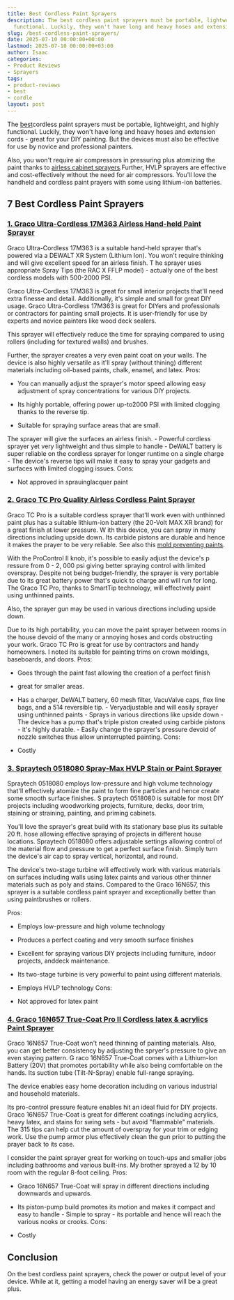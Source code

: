 ```yaml
---
title: Best Cordless Paint Sprayers
description: The best cordless paint sprayers must be portable, lightweight, and highly
  functional. Luckily, they won't have long and heavy hoses and extension cords -...
slug: /best-cordless-paint-sprayers/
date: 2025-07-10 00:00:00+00:00
lastmod: 2025-07-10 00:00:00+03:00
author: Isaac
categories:
- Product Reviews
- Sprayers
tags:
- product-reviews
- best
- cordle
layout: post
---
```

The [best](https://pestpolicy.com/best-cordless-cultivators-for-a-small-garden/)cordless paint sprayers must be portable, lightweight, and highly functional. Luckily, they won't have long and heavy hoses and extension cords - great for your DIY painting. But the devices must also be effective for use by novice and professional painters.

Also, you won't require air compressors in pressuring plus atomizing the paint thanks to [airless cabinet sprayers](https://pestpolicy.com/best-airless-paint-sprayer-for-cabinets/).Further, HVLP sprayers are effective and cost-effectively without the need for air compressors. You'll love the handheld and cordless paint prayers with some using lithium-ion batteries.

##  7 Best Cordless Paint Sprayers

###  [1. Graco Ultra-Cordless 17M363 Airless Hand-held Paint Sprayer](https://www.amazon.com/dp/B071CW2SV2/?tag=p-policy-20)

Graco Ultra-Cordless 17M363 is a suitable hand-held sprayer that's powered via a DEWALT XR System (Lithium Ion). You won't require thinking and will give excellent speed for an airless finish. T he sprayer uses appropriate Spray Tips (the RAC X FFLP model) - actually one of the best cordless models with 500-2000 PSI.

Graco Ultra-Cordless 17M363 is great for small interior projects that'll need extra finesse and detail. Additionally, it's simple and small for great DIY usage. Graco Ultra-Cordless 17M363 is great for DIYers and professionals or contractors for painting small projects. It is user-friendly for use by experts and novice painters like wood deck sealers.

This sprayer will effectively reduce the time for spraying compared to using rollers (including for textured walls) and brushes.

Further, the sprayer creates a very even paint coat on your walls. The device is also highly versatile as it'll spray (without thining) different materials including oil-based paints, chalk, enamel, and latex.
Pros:

- You can manually adjust the sprayer's motor speed allowing easy adjustment of spray concentrations for various DIY projects.

- Its highly portable, offering power up-to2000 PSI with limited clogging thanks to the reverse tip.

- Suitable for spraying surface areas that are small.

The sprayer will give the surfaces an airless finish. - Powerful cordless sprayer yet very lightweight and thus simple to handle - DeWALT battery is super reliable on the cordless sprayer for longer runtime on a single charge - The device's reverse tips will make it easy to spray your gadgets and surfaces with limited clogging issues.
Cons:

- Not approved in sprauinglacquer paint

###  [2. Graco TC Pro Quality Airless Cordless Paint Sprayer](https://www.amazon.com/dp/B074SKGF5B/?tag=p-policy-20)

Graco TC Pro is a suitable cordless sprayer that'll work even with unthinned paint plus has a suitable lithium-ion battery (the 20-Volt MAX XR brand) for a great finish at lower pressure. W ith this device, you can spray in many directions including upside down. Its carbide pistons are durable and hence it makes the prayer to be very reliable. See also this [mold preventing paints](https://pestpolicy.com/best-exterior-paint-to-prevent-mold/).

With the ProControl II knob, it's possible to easily adjust the device's p ressure from 0 - 2, 000 psi giving better spraying control with limited overspray. Despite not being budget-friendly, the sprayer is very portable due to its great battery power that's quick to charge and will run for long. The Graco TC Pro, thanks to SmartTip technology, will effectively paint using unthinned paints.

Also, the sprayer gun may be used in various directions including upside down.

Due to its high portability, you can move the paint sprayer between rooms in the house devoid of the many or annoying hoses and cords obstructing your work. Graco TC Pro is great for use by contractors and handy homeowners. I noted its suitable for painting trims on crown moldings, baseboards, and doors.
Pros:

- Goes through the paint fast allowing the creation of a perfect finish

- great for smaller areas.

- Has a charger, DeWALT battery, 60 mesh filter, VacuValve caps, flex line bags, and a 514 reversible tip. - Veryadjustable and will easily sprayer using unthinned paints - Sprays in various directions like upside down - The device has a pump that's triple piston created using carbide pistons - it's highly durable. - Easily change the sprayer's pressure devoid of nozzle switches thus allow uninterrupted painting.
Cons:

- Costly

###  [3. Spraytech 0518080 Spray-Max HVLP Stain or Paint Sprayer](https://www.amazon.com/dp/B003PGQI48/?tag=p-policy-20)

Spraytech 0518080 employs low-pressure and high volume technology that'll effectively atomize the paint to form fine particles and hence create some smooth surface finishes. S praytech 0518080 is suitable for most DIY projects including woodworking projects, furniture, decks, door trim, staining or straining, painting, and priming cabinets.

You'll love the sprayer's great build with its stationary base plus its suitable 20 ft. hose allowing effective spraying of projects in different house locations. Spraytech 0518080 offers adjustable settings allowing control of the material flow and pressure to get a perfect surface finish. Simply turn the device's air cap to spray vertical, horizontal, and round.

The device's two-stage turbine will effectively work with various materials on surfaces including walls using latex paints and various other thinner materials such as poly and stains. Compared to the Graco 16N657, this sprayer is a suitable cordless paint sprayer and exceptionally better than using paintbrushes or rollers.

Pros:

- Employs low-pressure and high volume technology

- Produces a perfect coating and very smooth surface finishes

- Excellent for spraying various DIY projects including furniture, indoor projects, anddeck maintenance.

- Its two-stage turbine is very powerful to paint using different materials.

- Employs HVLP technology Cons:

- Not approved for latex paint

###  [4. Graco 16N657 True-Coat Pro II Cordless latex & acrylics Paint Sprayer](https://www.amazon.com/dp/B00B5WA4YE/?tag=p-policy-20)

Graco 16N657 True-Coat won't need thinning of painting materials. Also, you can get better consistency by adjusting the spryer's pressure to give an even staying pattern. G raco 16N657 True-Coat comes with a Lithium-Ion Battery (20V) that promotes portability while also being comfortable on the hands. Its suction tube (Tilt-N-Spray) enable full-range spraying.

The device enables easy home decoration including on various industrial and household materials.

Its pro-control pressure feature enables hit an ideal fluid for DIY projects. Graco 16N657 True-Coat is great for different coatings including acrylics, heavy latex, and stains for swing sets - but avoid "flammable" materials. The 315 tips can help cut the amount of overspray for your trim or edging work. Use the pump armor plus effectively clean the gun prior to putting the prayer back to its case.

I consider the paint sprayer great for working on touch-ups and smaller jobs including bathrooms and various built-ins. My brother sprayed a 12 by 10 room with the regular 8-foot ceiling.
Pros:

- Graco 16N657 True-Coat will spray in different directions including downwards and upwards.

- Its piston-pump build promotes its motion and makes it compact and easy to handle - Simple to spray - its portable and hence will reach the various nooks or crooks.
Cons:

- Costly

##  Conclusion

On the best cordless paint sprayers, check the power or output level of your device. While at it, getting a model having an energy saver will be a great plus.
